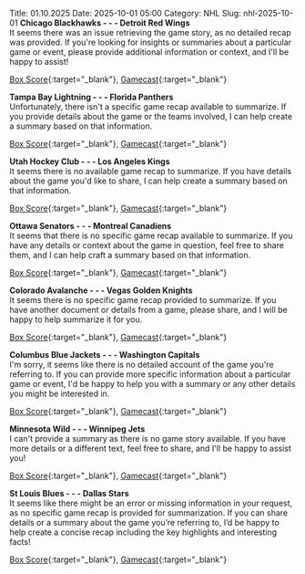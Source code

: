 Title: 01.10.2025
Date: 2025-10-01 05:00
Category: NHL 
Slug: nhl-2025-10-01 
**Chicago Blackhawks - - - Detroit Red Wings**  
It seems there was an issue retrieving the game story, as no detailed recap was provided. If you're looking for insights or summaries about a particular game or event, please provide additional information or context, and I'll be happy to assist! 

[Box Score](/gamecenter/det-vs-chi/2025/09/30/2025010066){:target="_blank"}, [Gamecast](https://www.nhl.com/news/detroit-red-wings-chicago-blackhawks-game-recap-september-30){:target="_blank"}<br>

**Tampa Bay Lightning - - - Florida Panthers**  
Unfortunately, there isn't a specific game recap available to summarize. If you provide details about the game or the teams involved, I can help create a summary based on that information. 

[Box Score](/gamecenter/fla-vs-tbl/2025/09/30/2025010067){:target="_blank"}, [Gamecast](https://www.nhl.com/news/florida-panthers-tampa-bay-lightning-game-recap-september-30){:target="_blank"}<br>

**Utah Hockey Club - - - Los Angeles Kings**  
It seems there is no available game recap to summarize. If you have details about the game you'd like to share, I can help create a summary based on that information. 

[Box Score](/gamecenter/lak-vs-uta/2025/09/30/2025010068){:target="_blank"}, [Gamecast](https://www.nhl.com/news/los-angeles-kings-utah-hockey-club-game-recap-september-30){:target="_blank"}<br>

**Ottawa Senators - - - Montreal Canadiens**  
It seems that there is no specific game recap available to summarize. If you have any details or context about the game in question, feel free to share them, and I can help craft a summary based on that information. 

[Box Score](/gamecenter/mtl-vs-ott/2025/09/30/2025010069){:target="_blank"}, [Gamecast](https://www.nhl.com/news/montreal-canadiens-ottawa-senators-game-recap-september-30){:target="_blank"}<br>

**Colorado Avalanche - - - Vegas Golden Knights**  
It seems there is no specific game recap provided to summarize. If you have another document or details from a game, please share, and I will be happy to help summarize it for you. 

[Box Score](/gamecenter/vgk-vs-col/2025/09/30/2025010070){:target="_blank"}, [Gamecast](https://www.nhl.com/news/vegas-golden-knights-colorado-avalanche-game-recap-september-30){:target="_blank"}<br>

**Columbus Blue Jackets - - - Washington Capitals**  
I'm sorry, it seems like there is no detailed account of the game you're referring to. If you can provide more specific information about a particular game or event, I'd be happy to help you with a summary or any other details you might be interested in. 

[Box Score](/gamecenter/wsh-vs-cbj/2025/09/30/2025010071){:target="_blank"}, [Gamecast](https://www.nhl.com/news/washington-capitals-columbus-blue-jackets-game-recap-september-30){:target="_blank"}<br>

**Minnesota Wild - - - Winnipeg Jets**  
I can't provide a summary as there is no game story available. If you have more details or a different text, feel free to share, and I'll be happy to assist you! 

[Box Score](/gamecenter/wpg-vs-min/2025/09/30/2025010072){:target="_blank"}, [Gamecast](https://www.nhl.com/news/winnipeg-jets-minnesota-wild-game-recap-september-30){:target="_blank"}<br>

**St Louis Blues - - - Dallas Stars**  
It seems like there might be an error or missing information in your request, as no specific game recap is provided for summarization. If you can share details or a summary about the game you’re referring to, I’d be happy to help create a concise recap including the key highlights and interesting facts! 

[Box Score](/gamecenter/dal-vs-stl/2025/09/30/2025010102){:target="_blank"}, [Gamecast](https://www.nhl.com/news/dallas-stars-st-louis-blues-game-recap-september-30){:target="_blank"}<br>

